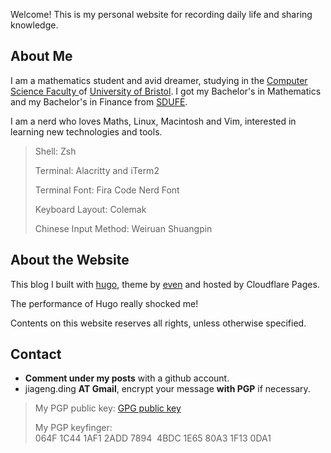 
Welcome! This is my personal website for recording daily life and sharing knowledge.

## About Me

I am a mathematics student and avid dreamer, studying in the [ Computer Science Faculty ](https://www.bristol.ac.uk/engineering/departments/computerscience/) of [University of Bristol](https://www.bristol.ac.uk).
I got my Bachelor's in Mathematics and my Bachelor's in Finance from [SDUFE](https://www.sdufe.edu.cn).

I am a nerd who loves Maths, Linux, Macintosh and Vim, interested in learning new technologies and tools.

> Shell: Zsh
>
> Terminal: Alacritty and iTerm2
>
> Terminal Font: Fira Code Nerd Font
>
> Keyboard Layout: Colemak
>
> Chinese Input Method: Weiruan Shuangpin

## About the Website

This blog I built with [hugo](https://gohugo.io), theme by [even](https://github.com/olOwOlo/hugo-theme-even) and hosted by Cloudflare Pages.

The performance of Hugo really shocked me!

Contents on this website reserves all rights, unless otherwise specified.

## Contact

- **Comment under my posts** with a github account.
- jiageng.ding **AT Gmail**, encrypt your message **with PGP** if necessary.

> My PGP public key: [GPG public key](https://jiagengding.pages.dev/.well-known/gpg-publickey.asc)
>
> My PGP keyfinger: 064F 1C44 1AF1 2ADD 7894  4BDC 1E65 80A3 1F13 0DA1

